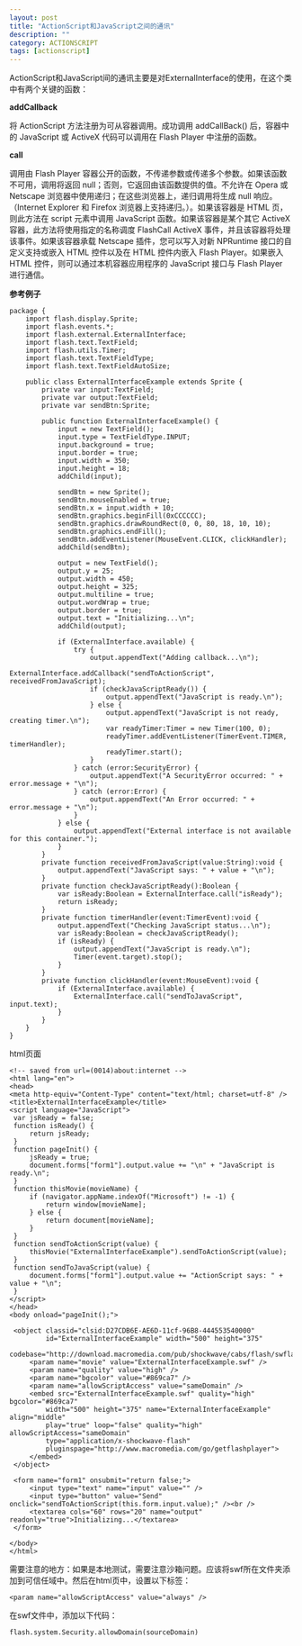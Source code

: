 ```yaml
---
layout: post
title: "ActionScript和JavaScript之间的通讯"
description: ""
category: ACTIONSCRIPT
tags: [actionscript]
---
```




ActionScript和JavaScript间的通讯主要是对ExternalInterface的使用，在这个类中有两个关键的函数：

**addCallback**

将 ActionScript 方法注册为可从容器调用。成功调用 addCallBack() 后，容器中的 JavaScript 或 ActiveX 代码可以调用在 Flash Player 中注册的函数。 

**call**

调用由 Flash Player 容器公开的函数，不传递参数或传递多个参数。如果该函数不可用，调用将返回 null；否则，它返回由该函数提供的值。不允许在 Opera 或 Netscape 浏览器中使用递归；在这些浏览器上，递归调用将生成 null 响应。（Internet Explorer 和 Firefox 浏览器上支持递归。）。如果该容器是 HTML 页，则此方法在 script 元素中调用 JavaScript 函数。如果该容器是某个其它 ActiveX 容器，此方法将使用指定的名称调度 FlashCall ActiveX 事件，并且该容器将处理该事件。如果该容器承载 Netscape 插件，您可以写入对新 NPRuntime 接口的自定义支持或嵌入 HTML 控件以及在 HTML 控件内嵌入 Flash Player。如果嵌入 HTML 控件，则可以通过本机容器应用程序的 JavaScript 接口与 Flash Player 进行通信。


**参考例子**


	package {
		import flash.display.Sprite;
		import flash.events.*;
		import flash.external.ExternalInterface;
		import flash.text.TextField;
		import flash.utils.Timer;
		import flash.text.TextFieldType;
		import flash.text.TextFieldAutoSize;

		public class ExternalInterfaceExample extends Sprite {
			private var input:TextField;
			private var output:TextField;
			private var sendBtn:Sprite;

			public function ExternalInterfaceExample() {
				input = new TextField();
				input.type = TextFieldType.INPUT;
				input.background = true;
				input.border = true;
				input.width = 350;
				input.height = 18;
				addChild(input);

				sendBtn = new Sprite();
				sendBtn.mouseEnabled = true;
				sendBtn.x = input.width + 10;
				sendBtn.graphics.beginFill(0xCCCCCC);
				sendBtn.graphics.drawRoundRect(0, 0, 80, 18, 10, 10);
				sendBtn.graphics.endFill();
				sendBtn.addEventListener(MouseEvent.CLICK, clickHandler);
				addChild(sendBtn);

				output = new TextField();
				output.y = 25;
				output.width = 450;
				output.height = 325;
				output.multiline = true;
				output.wordWrap = true;
				output.border = true;
				output.text = "Initializing...\n";
				addChild(output);

				if (ExternalInterface.available) {
					try {
						output.appendText("Adding callback...\n");
						ExternalInterface.addCallback("sendToActionScript", receivedFromJavaScript);
						if (checkJavaScriptReady()) {
							output.appendText("JavaScript is ready.\n");
						} else {
							output.appendText("JavaScript is not ready, creating timer.\n");
							var readyTimer:Timer = new Timer(100, 0);
							readyTimer.addEventListener(TimerEvent.TIMER, timerHandler);
							readyTimer.start();
						}
					} catch (error:SecurityError) {
						output.appendText("A SecurityError occurred: " + error.message + "\n");
					} catch (error:Error) {
						output.appendText("An Error occurred: " + error.message + "\n");
					}
				} else {
					output.appendText("External interface is not available for this container.");
				}
			}
			private function receivedFromJavaScript(value:String):void {
				output.appendText("JavaScript says: " + value + "\n");
			}
			private function checkJavaScriptReady():Boolean {
				var isReady:Boolean = ExternalInterface.call("isReady");
				return isReady;
			}
			private function timerHandler(event:TimerEvent):void {
				output.appendText("Checking JavaScript status...\n");
				var isReady:Boolean = checkJavaScriptReady();
				if (isReady) {
					output.appendText("JavaScript is ready.\n");
					Timer(event.target).stop();
				}
			}
			private function clickHandler(event:MouseEvent):void {
				if (ExternalInterface.available) {
					ExternalInterface.call("sendToJavaScript", input.text);
				}
			}
		}
	}

	
html页面


	<!-- saved from url=(0014)about:internet -->
	<html lang="en">
	<head>
	<meta http-equiv="Content-Type" content="text/html; charset=utf-8" />
	<title>ExternalInterfaceExample</title>
	<script language="JavaScript">
	 var jsReady = false;
	 function isReady() {
		 return jsReady;
	 }
	 function pageInit() {
		 jsReady = true;
		 document.forms["form1"].output.value += "\n" + "JavaScript is ready.\n";
	 }
	 function thisMovie(movieName) {
		 if (navigator.appName.indexOf("Microsoft") != -1) {
			 return window[movieName];
		 } else {
			 return document[movieName];
		 }
	 }
	 function sendToActionScript(value) {
		 thisMovie("ExternalInterfaceExample").sendToActionScript(value);
	 }
	 function sendToJavaScript(value) {
		 document.forms["form1"].output.value += "ActionScript says: " + value + "\n";
	 }
	</script>
	</head>
	<body onload="pageInit();">

	 <object classid="clsid:D27CDB6E-AE6D-11cf-96B8-444553540000"
			 id="ExternalInterfaceExample" width="500" height="375"
			 codebase="http://download.macromedia.com/pub/shockwave/cabs/flash/swflash.cab">
		 <param name="movie" value="ExternalInterfaceExample.swf" />
		 <param name="quality" value="high" />
		 <param name="bgcolor" value="#869ca7" />
		 <param name="allowScriptAccess" value="sameDomain" />
		 <embed src="ExternalInterfaceExample.swf" quality="high" bgcolor="#869ca7"
			 width="500" height="375" name="ExternalInterfaceExample" align="middle"
			 play="true" loop="false" quality="high" allowScriptAccess="sameDomain"
			 type="application/x-shockwave-flash"
			 pluginspage="http://www.macromedia.com/go/getflashplayer">
		 </embed>
	 </object>

	 <form name="form1" onsubmit="return false;">
		 <input type="text" name="input" value="" />
		 <input type="button" value="Send" onclick="sendToActionScript(this.form.input.value);" /><br />
		 <textarea cols="60" rows="20" name="output" readonly="true">Initializing...</textarea>
	 </form>

	</body>
	</html>


需要注意的地方：如果是本地测试，需要注意沙箱问题。应该将swf所在文件夹添加到可信任域中。然后在html页中，设置以下标签：

	<param name="allowScriptAccess" value="always" />
	
在swf文件中，添加以下代码：

	flash.system.Security.allowDomain(sourceDomain)

	



